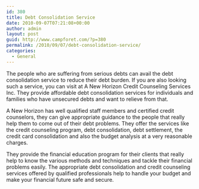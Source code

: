 ```yaml
---
id: 380
title: Debt Consolidation Service
date: 2010-09-07T07:21:08+00:00
author: admin
layout: post
guid: http://www.campforet.com/?p=380
permalink: /2010/09/07/debt-consolidation-service/
categories:
  - General
---
```

The people who are suffering from serious debts can avail the debt consolidation service to reduce their debt burden. If you are also looking such a service, you can visit at A New Horizon Credit Counseling Services Inc. They provide affordable debt consolidation services for individuals and families who have unsecured debts and want to relieve from that.

A New Horizon has well qualified staff members and certified credit counselors, they can give appropriate guidance to the people that really help them to come out of their debt problems. They offer the services like the credit counseling program, debt consolidation, debt settlement, the credit card consolidation and also the budget analysis at a very reasonable charges.

They provide the financial education program for their clients that really help to know the various methods and techniques and tackle their financial problems easily. The appropriate debt consolidation and credit counseling services offered by qualified professionals help to handle your budget and make your financial future safe and secure.